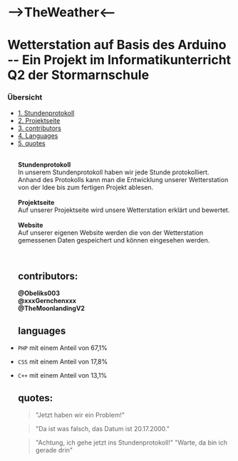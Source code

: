# -->TheWeather<--

<h1>Wetterstation auf Basis des Arduino -- Ein Projekt im Informatikunterricht Q2 der Stormarnschule</h1>

<h3> Übersicht </h3>
<ul style="list-stlye-type:none">
<li><a href="Stundenprotokoll Wetterstation.md">1. Stundenprotokoll</a></h2></li>
<li><a href="Projektseite Wetterstation.md">2. Projektseite</a></h2></li>
<li><a href="#contributors">3. contributors</a></h2></li>
<li><a href="#languages">4. Languages</a></h2></li>
<li><a href="#quotes">5. quotes</a></h2></li><br>

<p><b>Stundenprotokoll</b><br>
  In unserem Stundenprotokoll haben wir jede Stunde protokolliert. Anhand des Protokolls kann man die Entwicklung unserer Wetterstation von der Idee bis zum fertigen Projekt ablesen.<br><br>
<b>Projektseite</b><br>
  Auf unserer Projektseite wird unsere Wetterstation erklärt und bewertet.<br><br>
<b>Website</b><br>
  Auf unserer eigenen Website werden die von der Wetterstation gemessenen Daten gespeichert und können eingesehen werden.</p><br>

<h2 id="contributors">contributors:</h2>
<b>@Obeliks003</b><br>
<b>@xxxGernchenxxx</b><br>
<b>@TheMoonlandingV2</b><br>

<h2 id="languages">languages</h2>

<li>
  
``PHP`` mit einem Anteil von 67,1%</li>
<li>
  
``CSS`` mit einem Anteil von 17,8%</li>
<li>
  
``C++`` mit einem Anteil von 13,1%</li>

<h2 id="quotes">quotes:</h2>

>"Jetzt haben wir ein Problem!"

>"Da ist was falsch, das Datum ist 20.17.2000."

>"Achtung, ich gehe jetzt ins Stundenprotokoll!"   "Warte, da bin ich gerade drin"
